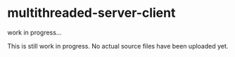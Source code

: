 # multithreaded-server-client
work in progress...

This is still work in progress. No actual source files have been uploaded yet.
